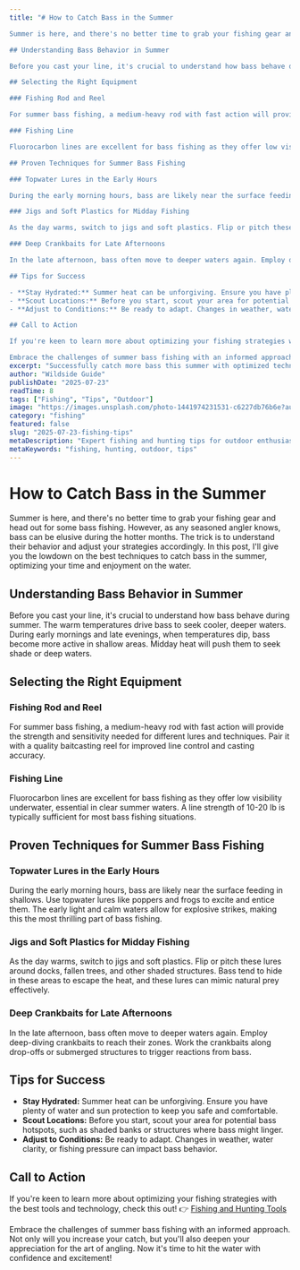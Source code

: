 ```yaml
---
title: "# How to Catch Bass in the Summer

Summer is here, and there's no better time to grab your fishing gear and head out for some bass fishing. However, as any seasoned angler knows, bass can be elusive during the hotter months. The trick is to understand their behavior and adjust your strategies accordingly. In this post, I'll give you the lowdown on the best techniques to catch bass in the summer, optimizing your time and enjoyment on the water.

## Understanding Bass Behavior in Summer

Before you cast your line, it's crucial to understand how bass behave during summer. The warm temperatures drive bass to seek cooler, deeper waters. During early mornings and late evenings, when temperatures dip, bass become more active in shallow areas. Midday heat will push them to seek shade or deep waters.

## Selecting the Right Equipment

### Fishing Rod and Reel

For summer bass fishing, a medium-heavy rod with fast action will provide the strength and sensitivity needed for different lures and techniques. Pair it with a quality baitcasting reel for improved line control and casting accuracy.

### Fishing Line

Fluorocarbon lines are excellent for bass fishing as they offer low visibility underwater, essential in clear summer waters. A line strength of 10-20 lb is typically sufficient for most bass fishing situations.

## Proven Techniques for Summer Bass Fishing

### Topwater Lures in the Early Hours

During the early morning hours, bass are likely near the surface feeding in shallows. Use topwater lures like poppers and frogs to excite and entice them. The early light and calm waters allow for explosive strikes, making this the most thrilling part of bass fishing.

### Jigs and Soft Plastics for Midday Fishing

As the day warms, switch to jigs and soft plastics. Flip or pitch these lures around docks, fallen trees, and other shaded structures. Bass tend to hide in these areas to escape the heat, and these lures can mimic natural prey effectively.

### Deep Crankbaits for Late Afternoons

In the late afternoon, bass often move to deeper waters again. Employ deep-diving crankbaits to reach their zones. Work the crankbaits along drop-offs or submerged structures to trigger reactions from bass.

## Tips for Success

- **Stay Hydrated:** Summer heat can be unforgiving. Ensure you have plenty of water and sun protection to keep you safe and comfortable.
- **Scout Locations:** Before you start, scout your area for potential bass hotspots, such as shaded banks or structures where bass might linger.
- **Adjust to Conditions:** Be ready to adapt. Changes in weather, water clarity, or fishing pressure can impact bass behavior.

## Call to Action

If you're keen to learn more about optimizing your fishing strategies with the best tools and technology, check this out! 👉 [Fishing and Hunting Tools](https://www.fishingandhuntingtips.com/tools)

Embrace the challenges of summer bass fishing with an informed approach. Not only will you increase your catch, but you'll also deepen your appreciation for the art of angling. Now it's time to hit the water with confidence and excitement!"
excerpt: "Successfully catch more bass this summer with optimized techniques, equipment, and strategies. Enjoy your fishing adventures!"
author: "Wildside Guide"
publishDate: "2025-07-23"
readTime: 8
tags: ["Fishing", "Tips", "Outdoor"]
image: "https://images.unsplash.com/photo-1441974231531-c6227db76b6e?auto=format&fit=crop&w=800&q=80"
category: "fishing"
featured: false
slug: "2025-07-23-fishing-tips"
metaDescription: "Expert fishing and hunting tips for outdoor enthusiasts"
metaKeywords: "fishing, hunting, outdoor, tips"
---
```

# How to Catch Bass in the Summer

Summer is here, and there's no better time to grab your fishing gear and head out for some bass fishing. However, as any seasoned angler knows, bass can be elusive during the hotter months. The trick is to understand their behavior and adjust your strategies accordingly. In this post, I'll give you the lowdown on the best techniques to catch bass in the summer, optimizing your time and enjoyment on the water.

## Understanding Bass Behavior in Summer

Before you cast your line, it's crucial to understand how bass behave during summer. The warm temperatures drive bass to seek cooler, deeper waters. During early mornings and late evenings, when temperatures dip, bass become more active in shallow areas. Midday heat will push them to seek shade or deep waters.

## Selecting the Right Equipment

### Fishing Rod and Reel

For summer bass fishing, a medium-heavy rod with fast action will provide the strength and sensitivity needed for different lures and techniques. Pair it with a quality baitcasting reel for improved line control and casting accuracy.

### Fishing Line

Fluorocarbon lines are excellent for bass fishing as they offer low visibility underwater, essential in clear summer waters. A line strength of 10-20 lb is typically sufficient for most bass fishing situations.

## Proven Techniques for Summer Bass Fishing

### Topwater Lures in the Early Hours

During the early morning hours, bass are likely near the surface feeding in shallows. Use topwater lures like poppers and frogs to excite and entice them. The early light and calm waters allow for explosive strikes, making this the most thrilling part of bass fishing.

### Jigs and Soft Plastics for Midday Fishing

As the day warms, switch to jigs and soft plastics. Flip or pitch these lures around docks, fallen trees, and other shaded structures. Bass tend to hide in these areas to escape the heat, and these lures can mimic natural prey effectively.

### Deep Crankbaits for Late Afternoons

In the late afternoon, bass often move to deeper waters again. Employ deep-diving crankbaits to reach their zones. Work the crankbaits along drop-offs or submerged structures to trigger reactions from bass.

## Tips for Success

- **Stay Hydrated:** Summer heat can be unforgiving. Ensure you have plenty of water and sun protection to keep you safe and comfortable.
- **Scout Locations:** Before you start, scout your area for potential bass hotspots, such as shaded banks or structures where bass might linger.
- **Adjust to Conditions:** Be ready to adapt. Changes in weather, water clarity, or fishing pressure can impact bass behavior.

## Call to Action

If you're keen to learn more about optimizing your fishing strategies with the best tools and technology, check this out! 👉 [Fishing and Hunting Tools](https://www.fishingandhuntingtips.com/tools)

Embrace the challenges of summer bass fishing with an informed approach. Not only will you increase your catch, but you'll also deepen your appreciation for the art of angling. Now it's time to hit the water with confidence and excitement!